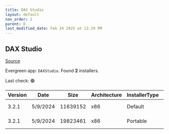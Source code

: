 ```yaml
---
title: DAX Studio
layout: default
nav_order: 2
parent: D
last_modified_date: Feb 24 2025 at 12:29 PM
---
```


## DAX Studio

[Source](https://github.com/DaxStudio/DaxStudio)

Evergreen app: `DAXStudio`. Found **2** installers.

Last check: 🟢

| Version | Date     | Size     | Architecture | InstallerType | Type | URI                                                                                                                                                                                          |
| ------- | -------- | -------- | ------------ | ------------- | ---- | -------------------------------------------------------------------------------------------------------------------------------------------------------------------------------------------- |
| 3.2.1   | 5/9/2024 | 11639152 | x86          | Default       | exe  | [https://github.com/DaxStudio/DaxStudio/releases/download/v3.2.1/DaxStudio_3_2_1_setup.exe](https://github.com/DaxStudio/DaxStudio/releases/download/v3.2.1/DaxStudio_3_2_1_setup.exe)       |
| 3.2.1   | 5/9/2024 | 19823461 | x86          | Portable      | zip  | [https://github.com/DaxStudio/DaxStudio/releases/download/v3.2.1/DaxStudio_3_2_1_portable.zip](https://github.com/DaxStudio/DaxStudio/releases/download/v3.2.1/DaxStudio_3_2_1_portable.zip) |
